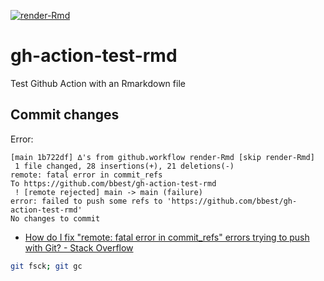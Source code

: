[![render-Rmd](https://github.com/bbest/gh-action-test-rmd/actions/workflows/render-rmarkdown.yaml/badge.svg)](https://github.com/bbest/gh-action-test-rmd/actions/workflows/render-rmarkdown.yaml)

# gh-action-test-rmd
Test Github Action with an Rmarkdown file


## Commit changes

Error:

```
[main 1b722df] ∆'s from github.workflow render-Rmd [skip render-Rmd]
 1 file changed, 28 insertions(+), 21 deletions(-)
remote: fatal error in commit_refs        
To https://github.com/bbest/gh-action-test-rmd
 ! [remote rejected] main -> main (failure)
error: failed to push some refs to 'https://github.com/bbest/gh-action-test-rmd'
No changes to commit
```


* [How do I fix "remote: fatal error in commit_refs" errors trying to push with Git? - Stack Overflow](https://stackoverflow.com/questions/37341960/how-do-i-fix-remote-fatal-error-in-commit-refs-errors-trying-to-push-with-git)

```bash
git fsck; git gc
```
